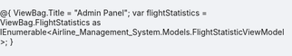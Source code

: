 @{
    ViewBag.Title = "Admin Panel";
    var flightStatistics = ViewBag.FlightStatistics as IEnumerable<Airline_Management_System.Models.FlightStatisticViewModel>;
}

<!DOCTYPE html>
<html>
<head>
    <meta name="viewport" content="width=device-width, initial-scale=1.0">
    <title>@ViewBag.Title</title>
    <link href="https://fonts.googleapis.com/css2?family=Inter:wght@400;600&display=swap" rel="stylesheet">
    <style>
        /* --- Base Layout --- */
        html, body {
            margin: 0;
            padding: 0;
            height: 100%; /* Ensure full height for the body */
            font-family: 'Inter', sans-serif;
            background-color: #f0f2f5;
        }

        /* The main container for the entire page */
        .page-wrapper {
            display: flex;
            min-height: 100vh; /* Use min-height to ensure the container fills the viewport */
            box-sizing: border-box;
        }

        /* --- Sidebar Styling --- */
        .admin-sidebar {
            width: 250px;
            background: linear-gradient(135deg, #2c3e50, #34495e); /* Darker, professional gradient */
            color: #ecf0f1;
            padding: 30px 20px;
            box-shadow: 2px 0 10px rgba(0,0,0,0.1);
            position: sticky;
            top: 0;
            height: 100vh; /* Keep the sidebar fixed and full height */
        }

        .admin-sidebar h3 {
            font-size: 24px;
            font-weight: 600;
            margin-bottom: 40px;
            letter-spacing: 0.5px;
            text-align: center;
        }

        .admin-sidebar nav a {
            display: block;
            color: #ecf0f1;
            text-decoration: none;
            font-size: 16px;
            padding: 12px 15px;
            margin-bottom: 10px;
            border-radius: 8px;
            transition: background 0.3s ease;
        }

        .admin-sidebar nav a:hover {
            background-color: rgba(255, 255, 255, 0.1);
        }
        
        /* --- Main Content Styling --- */
        .admin-main-content {
            flex: 1; /* Take up all available space */
            padding: 40px;
            overflow-y: auto; /* Allow scrolling for main content if needed */
        }
        
        .admin-main-content h2 {
            font-size: 32px;
            font-weight: 600;
            color: #333;
            margin-bottom: 10px;
        }
        
        .admin-main-content p {
            font-size: 16px;
            color: #555;
            margin-bottom: 30px;
        }

        /* --- Statistics Card Styling --- */
        .statistics-card {
            background-color: #fff;
            border-radius: 12px;
            box-shadow: 0 4px 12px rgba(0,0,0,0.05);
            padding: 30px;
        }
        
        .statistics-card h3 {
            text-align: center;
            font-size: 22px;
            color: #333;
            margin-bottom: 30px;
            border-bottom: 1px solid #e0e0e0;
            padding-bottom: 15px;
        }
        
        /* --- Bar Chart Styling --- */
        .bar-chart-container {
            display: flex; /* Use flexbox for the chart */
            flex-direction: row;
            align-items: flex-end;
            gap: 20px;
            height: 300px;
            position: relative;
            padding-bottom: 20px;
            border-bottom: 2px solid #ccc;
        }

        .y-axis-labels {
            display: flex;
            flex-direction: column-reverse;
            justify-content: space-between;
            height: 100%;
            padding-right: 10px;
            text-align: right;
            width: 40px;
            font-size: 12px;
            color: #777;
        }

        .y-axis-labels div {
            position: relative;
        }

        .y-axis-labels div::after {
            content: '';
            position: absolute;
            top: 50%;
            right: -10px;
            width: 10px;
            height: 1px;
            background-color: #eee;
        }

        .chart-grid {
            display: flex;
            align-items: flex-end;
            height: 100%;
            flex: 1;
            gap: 15px;
        }

        .chart-bar-wrapper {
            position: relative;
            flex: 1; /* Allow bars to grow and fill space */
            height: 100%;
            text-align: center;
            display: flex;
            flex-direction: column-reverse;
            align-items: center;
        }

        .chart-bar {
            background-color: #3498db; /* A clean, professional blue */
            width: 80%;
            min-height: 5px;
            border-radius: 5px 5px 0 0;
            transition: height 0.5s ease-in-out;
        }

        .chart-bar:hover {
            background-color: #2980b9;
        }

        .bar-tooltip {
            position: absolute;
            bottom: calc(100% + 5px);
            left: 50%;
            transform: translateX(-50%);
            background: rgba(0,0,0,0.85);
            color: #fff;
            padding: 5px 10px;
            border-radius: 5px;
            white-space: nowrap;
            opacity: 0;
            transition: opacity 0.3s ease;
            pointer-events: none;
            z-index: 10;
        }
        
        .chart-bar-wrapper:hover .bar-tooltip {
            opacity: 1;
        }
        
        .x-axis-label {
            position: absolute;
            bottom: -25px;
            font-size: 12px;
            color: #555;
            white-space: nowrap;
            overflow: hidden;
            text-overflow: ellipsis;
            max-width: 100%;
        }

        .no-data-message {
            text-align: center;
            padding: 50px;
            color: #777;
            font-size: 18px;
        }
    </style>
</head>
<body>
    <div class="page-wrapper">
        <div class="admin-sidebar">
            <h3>Admin Menu</h3>
            <nav>
                <a href="@Url.Action("AdminPanel", "Admin")">Admin Panel</a>
                <a href="@Url.Action("AddFlight", "Admin")">Add Flight</a>
                <a href="@Url.Action("PassengerInfo", "Admin")">Passenger Info</a>
                <a href="@Url.Action("Flights", "Admin")">Manage Flights</a>
                <a href="@Url.Action("Index", "Home")">Back to Home</a>
            </nav>
        </div>

        <div class="admin-main-content">
            <h2>Welcome to Admin Panel!</h2>
            <p>Use the left menu to manage routes, flights, and passengers efficiently.</p>

            <div class="statistics-card">
                <h3>Flights per Route Statistics</h3>
                @if (flightStatistics != null && flightStatistics.Any())
                {
                    var maxCount = flightStatistics.Max(s => s.FlightCount);
                    if (maxCount == 0) { maxCount = 1; }

                    <div class="bar-chart-container">
                        <div class="y-axis-labels">
                            <div>@maxCount</div>
                            <div>@Math.Round((double)maxCount * 0.75)</div>
                            <div>@Math.Round((double)maxCount * 0.5)</div>
                            <div>@Math.Round((double)maxCount * 0.25)</div>
                            <div>0</div>
                        </div>
                        <div class="chart-grid">
                            @foreach (var stat in flightStatistics)
                            {
                                var barHeight = (int)Math.Round((double)stat.FlightCount / maxCount * 100);
                                <div class="chart-bar-wrapper">
                                    <div class="chart-bar" style="height: @barHeight%;"></div>
                                    <div class="bar-tooltip">@stat.FlightCount flight@(stat.FlightCount > 1 ? "s" : "")</div>
                                    <div class="x-axis-label">@stat.RouteName</div>
                                </div>
                            }
                        </div>
                    </div>
                }
                else
                {
                    <div class="no-data-message">No flight data available to display.</div>
                }
            </div>
        </div>
    </div>
</body>
</html>
